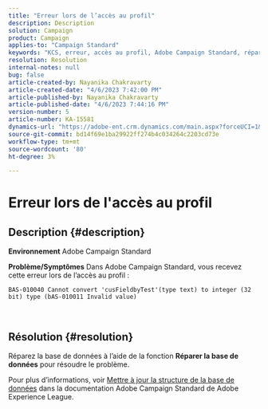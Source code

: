```yaml
---
title: "Erreur lors de l’accès au profil"
description: Description
solution: Campaign
product: Campaign
applies-to: "Campaign Standard"
keywords: "KCS, erreur, accès au profil, Adobe Campaign Standard, réparation de la base de données"
resolution: Resolution
internal-notes: null
bug: false
article-created-by: Nayanika Chakravarty
article-created-date: "4/6/2023 7:42:00 PM"
article-published-by: Nayanika Chakravarty
article-published-date: "4/6/2023 7:44:16 PM"
version-number: 5
article-number: KA-15581
dynamics-url: "https://adobe-ent.crm.dynamics.com/main.aspx?forceUCI=1&pagetype=entityrecord&etn=knowledgearticle&id=b9aab117-b3d4-ed11-a7c7-6045bd006b3d"
source-git-commit: bd14f69e1ba29922ff274b4c034264c2203cd73e
workflow-type: tm+mt
source-wordcount: '80'
ht-degree: 3%

---
```


# Erreur lors de l&#39;accès au profil

## Description {#description}


<b>Environnement</b>
Adobe Campaign Standard

<b>Problème/Symptômes</b>
Dans Adobe Campaign Standard, vous recevez cette erreur lors de l’accès au profil :


```
BAS-010040 Cannot convert 'cusFieldbyTest'(type text) to integer (32 bit) type (bAS-010011 Invalid value)
```






 



## Résolution {#resolution}


Réparez la base de données à l’aide de la fonction <b>Réparer la base de données</b> pour résoudre le problème.

Pour plus d’informations, voir [Mettre à jour la structure de la base de données](https://experienceleague.adobe.com/docs/campaign-standard/using/developing/adding-or-extending-a-resource/updating-the-database-structure.html?lang=en) dans la documentation Adobe Campaign Standard de Adobe Experience League.
